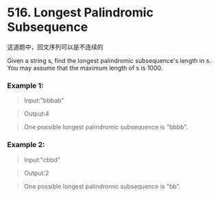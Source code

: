 # 516. Longest Palindromic Subsequence
这道题中，回文序列可以是不连续的

Given a string s, find the longest palindromic subsequence's length in s. You may assume that the maximum length of s is 1000.

### Example 1:
> Input:"bbbab"

> Output:4

> One possible longest palindromic subsequence is "bbbb".

### Example 2:
> Input:"cbbd"

> Output:2

> One possible longest palindromic subsequence is "bb".
